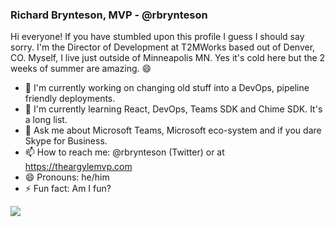 ### Richard Brynteson, MVP - @rbrynteson

Hi everyone!  If you have stumbled upon this profile I guess I should say sorry.  I'm the Director of Development at T2MWorks based out of Denver, CO.  Myself, I live just outside of Minneapolis MN.  Yes it's cold here but the 2 weeks of summer are amazing.  😄

- 🔭 I'm currently working on changing old stuff into a DevOps, pipeline friendly deployments.
- 🌱 I'm currently learning React, DevOps, Teams SDK and Chime SDK.  It's a long list.
- 💬 Ask me about Microsoft Teams, Microsoft eco-system and if you dare Skype for Business.
- 📫 How to reach me: @rbrynteson (Twitter) or at https://theargylemvp.com
- 😄 Pronouns: he/him
- ⚡ Fun fact: Am I fun?

<a href="https://twitter.com/rbrynteson"><img src="https://img.shields.io/twitter/url?label=Twitter&style=social&url=https%3A%2F%2Ftwitter.com%2Frbrynteson"></a>

